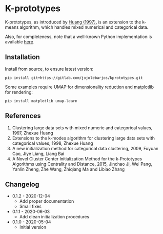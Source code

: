 
# K-prototypes

K-prototypes, as introduced by [Huang (1997)](#ref1), is an extension to the
k-means algorithm, which handles mixed numerical and categorical data.

Also, for completeness, note that a well-known Python implementation is
available [here](https://github.com/nicodv/kmodes).


## Installation

Install from source, to ensure latest version:

```
pip install git+https://gitlab.com/jojolebarjos/kprototypes.git
```

Some examples require [UMAP](https://github.com/lmcinnes/umap) for dimensionality reduction and [matplotlib](https://matplotlib.org/) for rendering:

```
pip install matplotlib umap-learn
```


## References

<ol>
    <li><a name="ref1"></a>
        Clustering large data sets with mixed numeric and categorical values,
        1997, Zhexue Huang
    </li>
    <li><a name="ref2"></a>
        Extensions to the k-modes algorithm for clustering large data sets with
        categorical values, 1998, Zhexue Huang
    </li>
    <li><a name="ref3"></a>
        A new initialization method for categorical data clustering, 2009,
        Fuyuan Cao, Jiye Liang, Liang Bai
    </li>
    <li><a name="ref4"></a>
        A Novel Cluster Center Initialization Method for the k-Prototypes
        Algorithms using Centrality and Distance, 2015, Jinchao Ji, Wei Pang,
        Yanlin Zheng, Zhe Wang, Zhiqiang Ma and Libiao Zhang
    </li>
</ol>


## Changelog

 * 0.1.2 - 2020-12-04
    * Add proper documentation
    * Small fixes
 * 0.1.1 - 2020-06-03
    * Add clean initialization procedures
 * 0.1.0 - 2020-05-04
    * Initial version
